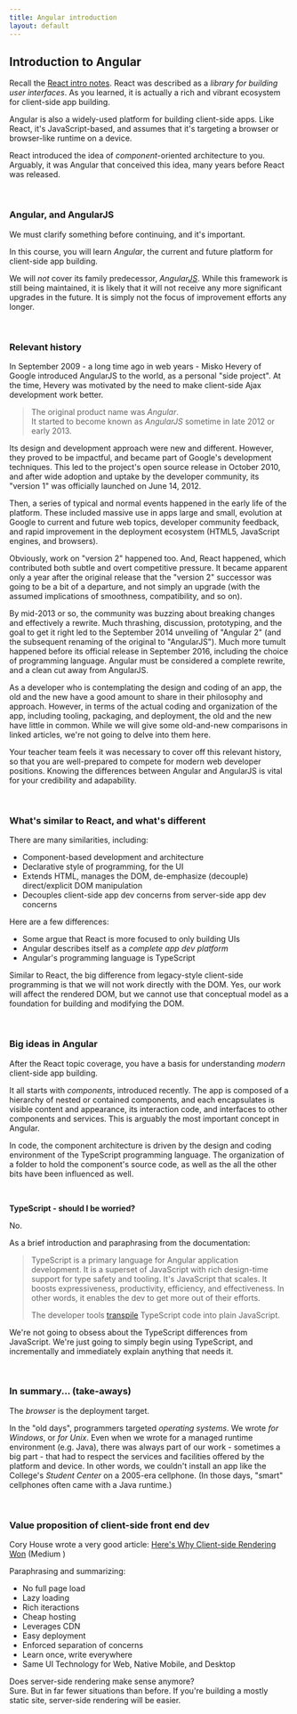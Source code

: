 ```yaml
---
title: Angular introduction
layout: default
---
```


## Introduction to Angular

Recall the [React intro notes](react-intro). React was described as a *library for building user interfaces*. As you learned, it is actually a rich and vibrant ecosystem for client-side app building. 

Angular is also a widely-used platform for building client-side apps. Like React, it's JavaScript-based, and assumes that it's targeting a browser or browser-like runtime on a device.

React introduced the idea of *component*-oriented architecture to you. Arguably, it was Angular that conceived this idea, many years before React was released. 

<br>

### Angular, and AngularJS

We must clarify something before continuing, and it's important. 

In this course, you will learn *Angular*, the current and future platform for client-side app building.  

We will *not* cover its family predecessor, *Angular<u>JS</u>*. While this framework is still being maintained, it is likely that it will not receive any more significant upgrades in the future. It is simply not the focus of improvement efforts any longer.

<br>

### Relevant history

In September 2009 - a long time ago in web years - Misko Hevery of Google introduced AngularJS to the world, as a personal "side project". At the time, Hevery was motivated by the need to make client-side Ajax development work better. 

> The original product name was *Angular*.  
> It started to become known as *AngularJS* sometime in late 2012 or early 2013.  

Its design and development approach were new and different. However, they proved to be impactful, and became part of Google's development techniques. This led to the project's open source release in October 2010, and after wide adoption and uptake by the developer community, its "version 1" was officially launched on June 14, 2012. 

Then, a series of typical and normal events happened in the early life of the platform. These included massive use in apps large and small, evolution at Google to current and future web topics, developer community feedback, and rapid improvement in the deployment ecosystem (HTML5, JavaScript engines, and browsers). 

Obviously, work on "version 2" happened too. And, React happened, which contributed both subtle and overt competitive pressure.  It became apparent only a year after the original release that the "version 2" successor was going to be a bit of a departure, and not simply an upgrade (with the assumed implications of smoothness, compatibility, and so on). 

By mid-2013 or so, the community was buzzing about breaking changes and effectively a rewrite. Much thrashing, discussion, prototyping, and the goal to get it right led to the September 2014 unveiling of "Angular 2" (and the subsequent renaming of the original to "AngularJS"). Much more tumult happened before its official release in September 2016, including the choice of programming language. Angular must be considered a complete rewrite, and a clean cut away from AngularJS. 

As a developer who is contemplating the design and coding of an app, the old and the new have a good amount to share in their philosophy and approach. However, in terms of the actual coding and organization of the app, including tooling, packaging, and deployment, the old and the new have little in common. While we will give some old-and-new comparisons in linked articles, we're not going to delve into them here. 

Your teacher team feels it was necessary to cover off this relevant history, so that you are well-prepared to compete for modern web developer positions. Knowing the differences between Angular and AngularJS is vital for your credibility and adapability. 

<br>

### What's similar to React, and what's different

There are many similarities, including:
* Component-based development and architecture
* Declarative style of programming, for the UI
* Extends HTML, manages the DOM, de-emphasize (decouple) direct/explicit DOM manipulation  
* Decouples client-side app dev concerns from server-side app dev concerns

Here are a few differences:
* Some argue that React is more focused to only building UIs
* Angular describes itself as a *complete app dev platform* 
* Angular's programming language is TypeScript

Similar to React, the big difference from legacy-style client-side programming is that we will not work directly with the DOM. Yes, our work will affect the rendered DOM, but we cannot use that conceptual model as a foundation for building and modifying the DOM. 

<br>

### Big ideas in Angular

After the React topic coverage, you have a basis for understanding *modern* client-side app building. 

It all starts with *components*, introduced recently. The app is composed of a hierarchy of nested or contained components, and each encapsulates is visible content and appearance, its interaction code, and interfaces to other components and services. This is arguably the most important concept in Angular. 

In code, the component architecture is driven by the design and coding environment of the TypeScript programming language. The organization of a folder to hold the component's source code, as well as the all the other bits have been influenced as well.

<br>

**TypeScript - should I be worried?**

No.

As a brief introduction and paraphrasing from the documentation:

> TypeScript is a primary language for Angular application development. It is a superset of JavaScript with rich design-time support for type safety and tooling. It's JavaScript that scales. It boosts expressiveness, productivity, efficiency, and effectiveness. In other words, it enables the dev to get more out of their efforts. 
> 
> The developer tools [transpile](https://www.stevefenton.co.uk/2012/11/compiling-vs-transpiling/) TypeScript code into plain JavaScript.

We're not going to obsess about the TypeScript differences from JavaScript. We're just going to simply begin using TypeScript, and incrementally and immediately explain anything that needs it.

<br>

### In summary... (take-aways)

The *browser* is the deployment target.  

In the "old days", programmers targeted *operating systems*. We wrote *for Windows*, or *for Unix*. Even when we wrote for a managed runtime environment (e.g. Java), there was always part of our work - sometimes a big part - that had to respect the services and facilities offered by the platform and device. In other words, we couldn't install an app like the College's *Student Center* on a 2005-era cellphone. (In those days, "smart" cellphones often came with a Java runtime.)  

<br>

### Value proposition of client-side front end dev

Cory House wrote a very good article:
[Here's Why Client-side Rendering Won](https://medium.freecodecamp.org/heres-why-client-side-rendering-won-46a349fadb52) (Medium ) 

Paraphrasing and summarizing:
* No full page load
* Lazy loading
* Rich iteractions
* Cheap hosting
* Leverages CDN
* Easy deployment
* Enforced separation of concerns
* Learn once, write everywhere
* Same UI Technology for Web, Native Mobile, and Desktop

Does server-side rendering make sense anymore?  
Sure. But in far fewer situations than before. If you're building a mostly static site, server-side rendering will be easier.

<br>
